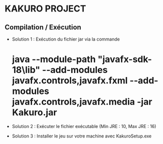 # KAKURO PROJECT

## Compilation / Exécution

- Solution 1 : Exécution du fichier jar via la commande 
	# java --module-path "javafx-sdk-18\lib" --add-modules javafx.controls,javafx.fxml --add-modules javafx.controls,javafx.media -jar Kakuro.jar

- Solution 2 : Exécuter le fichier exécutable (Min JRE : 10, Max JRE : 16)

- Solution 3 : Installer le jeu sur votre machine avec KakuroSetup.exe